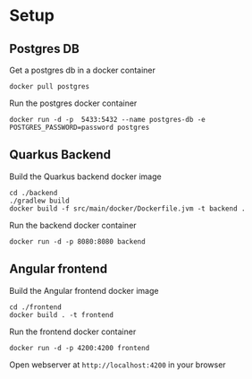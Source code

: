 # Setup
## Postgres DB
Get a postgres db in a docker container

```
docker pull postgres
```
Run the postgres docker container
```
docker run -d -p  5433:5432 --name postgres-db -e POSTGRES_PASSWORD=password postgres
```
## Quarkus Backend
Build the Quarkus backend docker image

```
cd ./backend
./gradlew build
docker build -f src/main/docker/Dockerfile.jvm -t backend .
```
Run the backend docker container
```
docker run -d -p 8080:8080 backend
```

## Angular frontend
Build the Angular frontend docker image
```
cd ./frontend
docker build . -t frontend
```
Run the frontend docker container
```
docker run -d -p 4200:4200 frontend
```

Open webserver at `http://localhost:4200` in your browser

